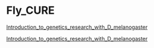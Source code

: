 # Fly_CURE
[Introduction_to_genetics_research_with_D_melanogaster](https://kbieser.github.io/FlyCURE/Introduction_to_genetics_research_with_D_melanogaster.html)

[Introduction_to_genetics_research_with_D_melanogaster](Introduction_to_genetics_research_with_D_melanogaster.md)
